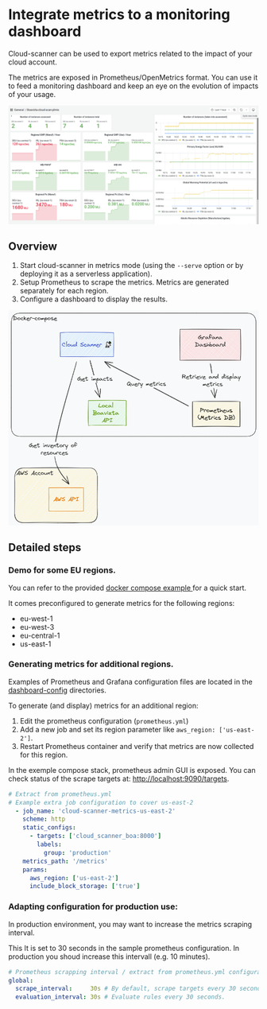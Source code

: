 # Integrate metrics to a monitoring dashboard

Cloud-scanner can be used to export metrics related to the impact of your cloud account.

The metrics are exposed in Prometheus/OpenMetrics format. You can use it to feed a monitoring dashboard and keep an eye on the evolution of impacts of your usage.

![cloud-scanner-metrics-dashboard](../images/cloud-scanner-dashboard-clear.png)

## Overview

1. Start cloud-scanner in metrics mode (using the  `--serve`  option or by deploying it as a serverless application).
2. Setup Prometheus to scrape the metrics. Metrics are generated separately for each region. 
3. Configure a dashboard to display the results.

![components of monitoring stack in docker compose](../images/cloud-scanner-metrics-compose.excalidraw.png)

## Detailed steps

### Demo for some EU regions.

You can refer to  the provided [docker compose example ](../tutorials/quickstart-dashboard-docker.md) for a quick start.

It comes preconfigured to generate metrics for the following regions:
- eu-west-1
- eu-west-3
- eu-central-1
- us-east-1 

### Generating metrics for additional regions.

Examples of Prometheus and Grafana configuration files are located in the [dashboard-config](https://github.com/Boavizta/cloud-scanner/tree/main/dashboard-config) directories.

To generate (and display) metrics for an additional region:

1. Edit the prometheus configuration (`prometheus.yml`)
2. Add a new job  and set its region parameter like `aws_region: ['us-east-2']`.
3. Restart Prometheus container and verify that metrics are now collected for this region. 

In the exemple compose stack, prometheus admin GUI is exposed.  You can check status of the scrape targets at:  <http://localhost:9090/targets>.

```yml
# Extract from prometheus.yml
# Example extra job configuration to cover us-east-2
  - job_name: 'cloud-scanner-metrics-us-east-2'
    scheme: http
    static_configs:
      - targets: ['cloud_scanner_boa:8000']
        labels:
          group: 'production'
    metrics_path: '/metrics'
    params:
      aws_region: ['us-east-2']
      include_block_storage: ['true']
```

### Adapting configuration for production use:

In production environment, you may want to increase the  metrics scraping interval. 

This It is set to 30 seconds in the sample prometheus configuration. In production you shoud increase this intervall (e.g. 10 minutes).


```yml
# Prometheus scrapping interval / extract from prometheus.yml configuration
global:
  scrape_interval:     30s # By default, scrape targets every 30 seconds.
  evaluation_interval: 30s # Evaluate rules every 30 seconds.
```
